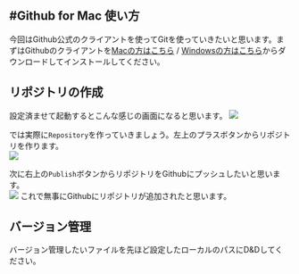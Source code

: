 #Github for Mac 使い方
---
今回はGithub公式のクライアントを使ってGitを使っていきたいと思います。まずはGithubのクライアントを[Macの方はこちら](https://mac.github.com/) / [Windowsの方はこちら](https://windows.github.com/)からダウンロードしてインストールしてください。

リポジトリの作成
-
設定済ませて起動するとこんな感じの画面になると思います。
![](https://www.evernote.com/shard/s324/sh/95aaac3a-653c-40a1-b83e-ae8afb5dac03/d196f065b3e76426e10f5140ed39360e/res/9393d8f2-4751-42c3-94c0-1ad5700d506e/skitch.png)  

では実際に`Repository`を作っていきましょう。左上のプラスボタンからリポジトリを作ります。  
![](https://www.evernote.com/shard/s324/sh/1b8f8939-a629-445d-8c5a-efbc5c4650cb/fefaf54d106191f5be743bd19a6d7aa9/res/52423c1d-c3a7-4bfb-b3d0-a7c8763f85c4/skitch.png)

次に右上の`Publish`ボタンからリポジトリをGithubにプッシュしたいと思います。  
![](https://www.evernote.com/shard/s324/sh/6010c73c-52c6-474e-84fd-3aec8fdb4be5/9f426a0f4ccd3c6a7305d9e9ae006eb1/res/4d47c1c0-c340-479d-8826-d8035eaebd36/skitch.png)
これで無事にGithubにリポジトリが追加されたと思います。

バージョン管理
-
バージョン管理したいファイルを先ほど設定したローカルのパスにD&Dしてください。  


